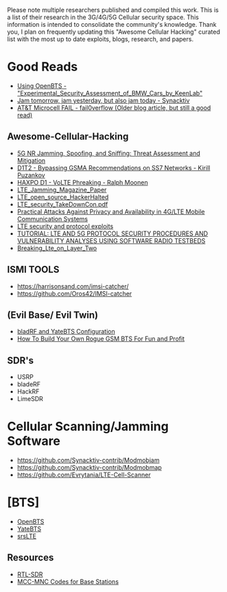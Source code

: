 Please note multiple researchers published and compiled this work. This is a list of their research in the 3G/4G/5G Cellular security space. This information is intended to consolidate the community's knowledge. Thank you, I plan on frequently updating this "Awesome Cellular Hacking" curated list with the most up to date exploits, blogs, research, and papers.

# Good Reads

* [Using OpenBTS - "Experimental_Security_Assessment_of_BMW_Cars_by_KeenLab"](https://keenlab.tencent.com/en/whitepapers/Experimental_Security_Assessment_of_BMW_Cars_by_KeenLab.pdf)
* [Jam tomorrow, jam yesterday, but also jam today - Synacktiv](https://www.synacktiv.com/ressources/sstic_rump_2018_modmobjam.pdf)
* [AT&T Microcell FAIL - fail0verflow (Older blog article, but still a good read)](https://fail0verflow.com/blog/2012/microcell-fail/)


## Awesome-Cellular-Hacking 
* [5G NR Jamming, Spoofing, and Sniffing:
Threat Assessment and Mitigation](https://github.com/W00t3k/Awesome-Cellular-Hacking/blob/master/5gjam.pdf)
* [D1T2 - Bypassing GSMA Recommendations on SS7 Networks - Kirill Puzankov](https://github.com/W00t3k/Awesome-Cellular-Hacking/blob/master/D1T2%20-%20Bypassing%20GSMA%20Recommendations%20on%20SS7%20Networks%20-%20Kirill%20Puzankov.pdf)
* [HAXPO D1 - VoLTE Phreaking - Ralph Moonen](https://github.com/W00t3k/Awesome-Cellular-Hacking/blob/master/HAXPO%20D1%20-%20VoLTE%20Phreaking%20-%20Ralph%20Moonen.pdf)
* [LTE_Jamming_Magazine_Paper](https://github.com/W00t3k/Awesome-cellular-Hacking/blob/master/LTE_Jamming_Magazine_Paper_final.pdf)
* [LTE_open_source_HackerHalted](https://github.com/W00t3k/Awesome-Cellular-Hacking/blob/master/LTE_open_source_HackerHalted.pdf)
* [LTE_security_TakeDownCon.pdf](https://github.com/W00t3k/Awesome-Cellular-Hacking/blob/master/LTE_security_TakeDownCon.pdf)
* [Practical Attacks Against Privacy and Availability in
4G/LTE Mobile Communication Systems](https://github.com/W00t3k/Awesome-Cellular-Hacking/blob/master/Prac-4G-Attacks.pdf)
* [LTE security and protocol exploits](https://github.com/W00t3k/Awesome-Cellular-Hacking/blob/master/ShmooCon_talk_final_01162016.pdf)
* [TUTORIAL:
LTE AND 5G PROTOCOL SECURITY PROCEDURES AND
VULNERABILITY ANALYSES USING SOFTWARE RADIO TESTBEDS](https://github.com/W00t3k/Awesome-Cellular-Hacking/blob/master/milcom2018_slides_final.pdf)
* [Breaking_Lte_on_Layer_Two](https://github.com/W00t3k/Awesome-Cellular-Hacking/blob/master/breaking_lte_on_layer_two.pdf)


## ISMI TOOLS
* https://harrisonsand.com/imsi-catcher/
* https://github.com/Oros42/IMSI-catcher

## (Evil Base/ Evil Twin)
* [bladRF and YateBTS Configuration](https://github.com/Nuand/bladeRF/wiki/Setting-up-Yate-and-YateBTS-with-the-bladeRF)
* [How To Build Your Own Rogue GSM BTS For Fun and Profit](https://www.evilsocket.net/2016/03/31/how-to-build-your-own-rogue-gsm-bts-for-fun-and-profit/)

## SDR's
* USRP
* bladeRF
* HackRF
* LimeSDR

# Cellular Scanning/Jamming Software
* https://github.com/Synacktiv-contrib/Modmobjam
* https://github.com/Synacktiv-contrib/Modmobmap
* https://github.com/Evrytania/LTE-Cell-Scanner

# [BTS]

* [OpenBTS](http://openbts.org/)
* [YateBTS](https://yatebts.com/)
* [srsLTE](https://github.com/srsLTE/srsLTE)
 
## Resources
* [RTL-SDR](https://www.rtl-sdr.com/) 
* [MCC-MNC Codes for Base Stations](http://www.mcc-mnc.com/)
